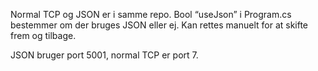 Normal TCP og JSON er i samme repo. Bool “useJson” i Program.cs bestemmer om der bruges JSON eller ej. Kan rettes manuelt for at skifte frem og tilbage. 

JSON bruger port 5001, normal TCP er port 7. 
